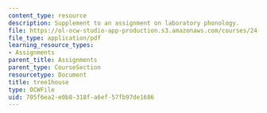 ```yaml
---
content_type: resource
description: Supplement to an assignment on laboratory phonology.
file: https://ol-ocw-studio-app-production.s3.amazonaws.com/courses/24-910-topics-in-linguistic-theory-laboratory-phonology-spring-2007/705f6ea2e0b8318fa6ef57fb97de1686_tree1house.pdf
file_type: application/pdf
learning_resource_types:
- Assignments
parent_title: Assignments
parent_type: CourseSection
resourcetype: Document
title: tree1house
type: OCWFile
uid: 705f6ea2-e0b8-318f-a6ef-57fb97de1686
---
```

